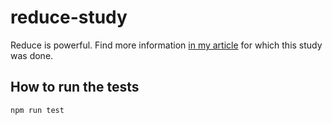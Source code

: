 # reduce-study

Reduce is powerful.
Find more information [in my article](https://adiyathemighty.com/blog/2021-10-30_the-magic-of-reduce) for which this study was done.

## How to run the tests

`npm run test`
